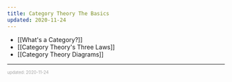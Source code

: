 ```yaml
---
title: Category Theory The Basics
updated: 2020-11-24
---
```


- [[What's a Category?]]
- [[Category Theory's Three Laws]]
- [[Category Theory Diagrams]]

---

<sup><sub><font color="#a6a6a6">updated: 2020-11-24</font></sub></sup>

[//begin]: # "Autogenerated link references for markdown compatibility"
[category-theory-diagrams]: category-theory-diagrams "Category Theory Diagrams"
[//end]: # "Autogenerated link references"